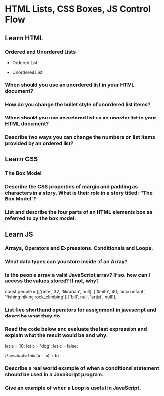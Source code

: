 # HTML Lists, CSS Boxes, JS Control Flow

## Learn HTML
### Ordered and Unordered Lists

* Ordered List


* Unordered List

### When should you use an unordered list in your HTML document?


### How do you change the bullet style of unordered list items?


### When should you use an ordered list vs an unorder list in your HTML document?


### Describe two ways you can change the numbers on list items provided by an ordered list?


## Learn CSS
### The Box Model

### Describe the CSS properties of margin and padding as characters in a story. What is their role in a story titled: “The Box Model”?


### List and describe the four parts of an HTML elements box as referred to by the box model.


## Learn JS
### Arrays, Operators and Expressions. Conditionals and Loops.


### What data types can you store inside of an Array?


### Is the people array a valid JavaScript array? If so, how can I access the values stored? If not, why?


const people = [['pete', 32, 'librarian', null], ['Smith', 40, 'accountant', 'fishing:hiking:rock_climbing'], ['bill', null, 'artist', null]];

### List five shorthand operators for assignment in javascript and describe what they do.






### Read the code below and evaluate the last expression and explain what the result would be and why.
 let a = 10;
 let b = 'dog';
 let c = false;

 // evaluate this
 (a + c) + b;


### Describe a real world example of when a conditional statement should be used in a JavaScript program.


### Give an example of when a Loop is useful in JavaScript.